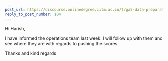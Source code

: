 ```yaml
---
post_url: https://discourse.onlinedegree.iitm.ac.in/t/ga5-data-preparation-discussion-thread-tds-jan-2025/166576/106
reply_to_post_number: 104
---
```

Hi Harish,

I have informed the operations team last week. I will follow up with them and see where they are with regards to pushing the scores.

Thanks and kind regards